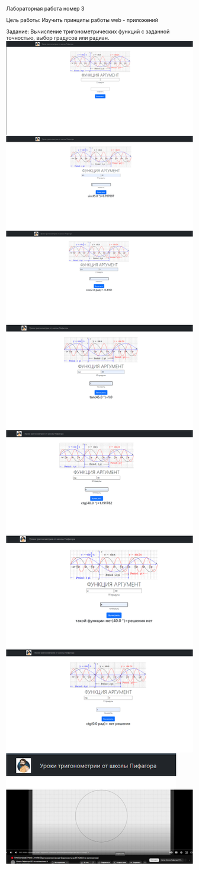 Лабораторная работа номер 3

Цель работы: Изучить принципы работы web - приложений

Задание:
Вычисление тригонометрических
функций с заданной точностью, выбор градусов или радиан.
![img.png](img.png)
![img_1.png](img_1.png)
![img_2.png](img_2.png)
![img_6.png](img_6.png)
![img_3.png](img_3.png)
![img_7.png](img_7.png)
![img_8.png](img_8.png)
![img_4.png](img_4.png)
![img_5.png](img_5.png)